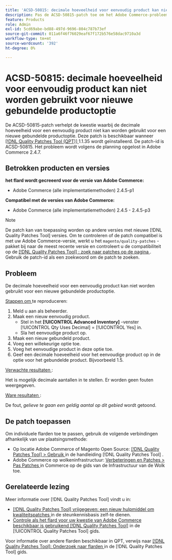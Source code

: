 ```yaml
---
title: 'ACSD-50815: decimale hoeveelheid voor eenvoudig product kan niet worden gebruikt voor nieuwe gebundelde productoptie'
description: Pas de ACSD-50815-patch toe om het Adobe Commerce-probleem op te lossen waarbij de decimale hoeveelheid voor een eenvoudig product niet kan worden gebruikt voor een nieuwe gebundelde productoptie.
feature: Products
role: Admin
exl-id: 5cd69abe-bd88-497d-9696-804c787b73ef
source-git-commit: 011a6f46f76029eaf67f172b576e58dac9710a3d
workflow-type: tm+mt
source-wordcount: '392'
ht-degree: 0%

---
```


# ACSD-50815: decimale hoeveelheid voor eenvoudig product kan niet worden gebruikt voor nieuwe gebundelde productoptie

De ACSD-50815-patch verhelpt de kwestie waarbij de decimale hoeveelheid voor een eenvoudig product niet kan worden gebruikt voor een nieuwe gebundelde productoptie. Deze patch is beschikbaar wanneer [[!DNL Quality Patches Tool (QPT)] ](https://experienceleague.adobe.com/nl/docs/commerce-operations/tools/quality-patches-tool/quality-patches-tool-to-self-serve-quality-patches) 1.1.35 wordt geïnstalleerd. De patch-id is ACSD-50815. Het probleem wordt volgens de planning opgelost in Adobe Commerce 2.4.7.

## Betrokken producten en versies

**het flard wordt gecreeerd voor de versie van Adobe Commerce:**

* Adobe Commerce (alle implementatiemethoden) 2.4.5-p1

**Compatibel met de versies van Adobe Commerce:**

* Adobe Commerce (alle implementatiemethoden) 2.4.5 - 2.4.5-p3

>[!NOTE]
>
>De patch kan van toepassing worden op andere versies met nieuwe [!DNL Quality Patches Tool] versies. Om te controleren of de patch compatibel is met uw Adobe Commerce-versie, werkt u het `magento/quality-patches` -pakket bij naar de meest recente versie en controleert u de compatibiliteit op de [[!DNL Quality Patches Tool] : zoek naar patches op de pagina ](https://experienceleague.adobe.com/tools/commerce-quality-patches/index.html?lang=nl-NL) . Gebruik de patch-id als een zoekwoord om de patch te zoeken.

## Probleem

De decimale hoeveelheid voor een eenvoudig product kan niet worden gebruikt voor een nieuwe gebundelde productoptie.

<u> Stappen om </u> te reproduceren:

1. Meld u aan als beheerder.
1. Maak een nieuw eenvoudig product.
   * Stel in het **[!UICONTROL Advanced Inventory]** -venster [!UICONTROL Qty Uses Decimal] = [!UICONTROL Yes] in.
   * Sla het eenvoudige product op.
1. Maak een nieuw gebundeld product.
1. Voeg een willekeurige optie toe.
1. Voeg het eenvoudige product in deze optie toe.
1. Geef een decimale hoeveelheid voor het eenvoudige product op in de optie voor het gebundelde product. Bijvoorbeeld 1.5.

<u> Verwachte resultaten </u>:

Het is mogelijk decimale aantallen in te stellen. Er worden geen fouten weergegeven.

<u> Ware resultaten </u>:

De fout, *gelieve te gaan een geldig aantal op dit gebied* wordt getoond.

## De patch toepassen

Om individuele flarden toe te passen, gebruik de volgende verbindingen afhankelijk van uw plaatsingsmethode:

* Op locatie Adobe Commerce of Magento Open Source: [[!DNL Quality Patches Tool] > Gebruik ](/help/tools/quality-patches-tool/usage.md) in de handleiding [!DNL Quality Patches Tool] .
* Adobe Commerce op wolkeninfrastructuur: [ Verbeteringen en Patches > Pas Patches ](https://experienceleague.adobe.com/docs/commerce-cloud-service/user-guide/develop/upgrade/apply-patches.html?lang=nl-NL) in Commerce op de gids van de Infrastructuur van de Wolk toe.

## Gerelateerde lezing

Meer informatie over [!DNL Quality Patches Tool] vindt u in:

* [[!DNL Quality Patches Tool]  vrijgegeven: een nieuw hulpmiddel om kwaliteitspatches ](https://experienceleague.adobe.com/nl/docs/commerce-operations/tools/quality-patches-tool/quality-patches-tool-to-self-serve-quality-patches) in de steunkennisbasis zelf-te dienen.
* [ Controle als het flard voor uw kwestie van Adobe Commerce beschikbaar is gebruikend  [!DNL Quality Patches Tool]](/help/tools/quality-patches-tool/patches-available-in-qpt/check-patch-for-magento-issue-with-magento-quality-patches.md) in de [!UICONTROL Quality Patches Tool] gids.


Voor informatie over andere flarden beschikbaar in QPT, verwijs naar [[!DNL Quality Patches Tool]: Onderzoek naar flarden ](https://experienceleague.adobe.com/tools/commerce-quality-patches/index.html?lang=nl-NL) in de [!DNL Quality Patches Tool] gids.
